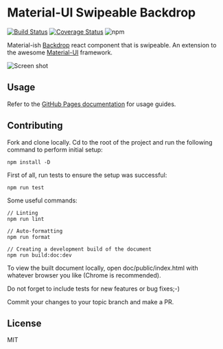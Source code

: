 # Material-UI Swipeable Backdrop

[![Build Status](https://travis-ci.com/ykiu/material-ui-swipeable-backdrop.svg?branch=master)](https://travis-ci.com/ykiu/material-ui-swipeable-backdrop)
[![Coverage Status](https://coveralls.io/repos/github/ykiu/material-ui-swipeable-backdrop/badge.svg?branch=master)](https://coveralls.io/github/ykiu/material-ui-swipeable-backdrop?branch=master)
![npm](https://img.shields.io/npm/v/material-ui-swipeable-backdrop)

Material-ish [Backdrop](https://material.io/components/backdrop/) react component that is swipeable. An extension to the awesome [Material-UI](https://material-ui.com/) framework.

![Screen shot](https://user-images.githubusercontent.com/32252655/67175994-2d15e680-f403-11e9-8662-12e827578421.gif)

## Usage

Refer to the [GitHub Pages documentation](https://ykiu.github.io/material-ui-swipeable-backdrop/) for usage guides.

## Contributing

Fork and clone locally. Cd to the root of the project and run the following command to perform initial setup:

```
npm install -D
```

First of all, run tests to ensure the setup was successful:

```
npm run test
```

Some useful commands:

```
// Linting
npm run lint

// Auto-formatting
npm run format

// Creating a development build of the document
npm run build:doc:dev
```

To view the built document locally, open doc/public/index.html with whatever browser you like (Chrome is recommended).

Do not forget to include tests for new features or bug fixes;-)

Commit your changes to your topic branch and make a PR.

## License

MIT
